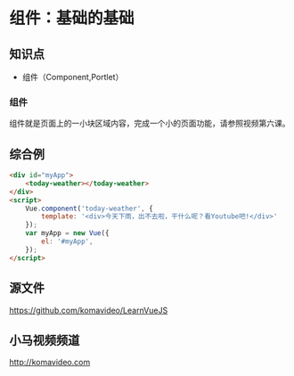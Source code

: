 组件：基础的基础
================

## 知识点

* 组件（Component,Portlet）

### 组件

组件就是页面上的一小块区域内容，完成一个小的页面功能，请参照视频第六课。

## 综合例

~~~html
<div id="myApp">
    <today-weather></today-weather>
</div>
<script>
    Vue.component('today-weather', {
        template: '<div>今天下雨，出不去啦，干什么呢？看Youtube吧!</div>'
    });
    var myApp = new Vue({
        el: '#myApp', 
    });
</script>
~~~

## 源文件

https://github.com/komavideo/LearnVueJS

## 小马视频频道

http://komavideo.com
